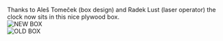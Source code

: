 Thanks to Aleš Tomeček (box design) and Radek Lust (laser operator) the clock now sits in this nice plywood box.  
![NEW BOX](https://raw.githubusercontent.com/owarek/matrixClock4s/master/img/IMG_20181113_063232.jpg)  
![OLD BOX](https://raw.githubusercontent.com/owarek/matrixClock4s/master/img/IMG_20181108_080316.jpg)  
